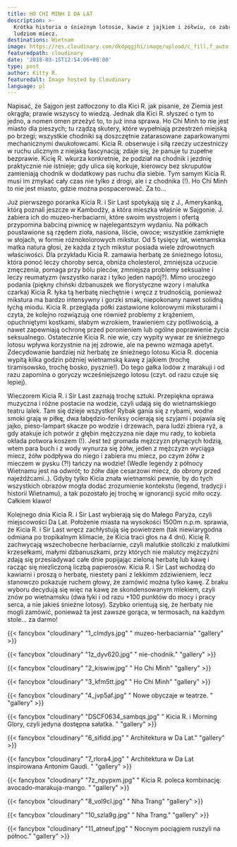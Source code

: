 ```yaml
---
title: HO CHI MINH I DA LAT
description: >-
  Krótka historia o śnieżnym lotosie, kawie z jajkiem i żółwiu, co zabrał
  ludziom miecz.
destinations: Wietnam
image: https://res.cloudinary.com/dkdpqgjhi/image/upload/c_fill,f_auto,q_auto,w_300/0title_yjzqzs.jpg
featuredpath: cloudinary
date: '2018-03-15T12:54:06+00:00'
type: post
author: Kitty R.
featuredalt: Image hosted by Cloudinary
language: pl
---
```

Napisać, że Sajgon jest zatłoczony to dla Kici R. jak pisanie, że Ziemia jest okrągła; prawie wszyscy to wiedzą. Jednak dla Kici R. słyszeć o tym to jedno, a nomen omen przeżyć to, to już inna sprawa. Ho Chi Minh to nie jest miasto dla pieszych; tu rządzą skutery, które wypełniają przestrzeń miejską po brzegi; wszystkie chodniki są doszczętnie zatarasowane zaparkowanymi mechanicznymi dwukołowcami. Kicia R. obserwuje i siłą rzeczy uczestniczy w ruchu ulicznym z niejaką fascynacją; zdaje się, że panuje tu zupełne bezprawie. Kicię R. wkurza konkretnie, że podział na chodnik i jezdnię praktycznie nie istnieje; gdy ulica się korkuje, kierowcy bez skrupułów zamieniają chodnik w dodatkowy pas ruchu dla siebie. Tym samym Kicia R. musi im zmykać cały czas nie tylko z drogi, ale i z chodnika (!). Ho Chi Minh to nie jest miasto, gdzie można pospacerować. Za to...

Już pierwszego poranka Kicia R. i Sir Last spotykają się z J., Amerykanką, którą poznali jeszcze w Kambodży, a która mieszka właśnie w Sajgonie. J. zabiera ich do muzeo-herbaciarni, które swoim wystrojem i ofertą przypomina babciną piwnicę w najelegantszym wydaniu. Na półkach poustawione są rzędem zioła, nasiona, liście, owoce; wszystkie zamknięte w słojach, w formie różnokolorowych mikstur. Od 5 tysięcy lat, wietnamska matka natura głosi, że każda z tych mikstur posiada wiele zdrowotnych właściwości. Dla przykładu Kicia R. zamawia herbatę ze śnieżnego lotosu, która ponoć leczy choroby serca, obniża cholesterol, zmniejsza uczucie zmęczenia, pomaga przy bólu pleców, zmniejsza problemy seksualne i leczy reumatyzm (wszystko naraz i tylko jeden napój?). Mimo uroczego podania (piękny chiński dzbanuszek we florystyczne wzory i malutka czarka) Kicia R. łyka tą herbatę niechętnie i wręcz z trudnością, ponieważ mikstura ma bardzo intensywny i gorzki smak, niepokonany nawet solidną łychą miodu.  Kicia R. przegląda półki zastawione kolorowymi miksturami i czyta, że kolejno rozwiązują one również problemy z krążeniem, opuchniętymi kostkami, słabym wzrokiem, trawieniem czy potliwością, a nawet zapewniają ochronę przed poronieniem lub ogólne poprawienie życia seksualnego. Ostatecznie Kicia R. nie wie, czy wypity wywar ze śnieżnego lotosu wpływa korzystnie na jej zdrowie, ale na pewno wzmaga apetyt. Zdecydowanie bardziej niż herbatę ze śnieżnego lotosu Kicia R. docenia wypitą kilka godzin później wietnamską kawę z jajkiem (trochę tiramisowsko, trochę bosko, pysznie!). Do tego gałka lodów z marakuji i od razu zapomina o goryczy wcześniejszego lotosu (czyt. od razu czuje się lepiej). 

Wieczorem Kicia R. i Sir Last zaznają trochę sztuki. Przepiękna oprawa muzyczna i różne postacie na wodzie, czyli udają się do wietnamskiego teatru lalek. Tam się dzieje wszystko! Rybak gania się z rybami, wodne smoki grają w piłkę, dwa łabędzio-feniksy ocierają się szyjami i pojawia się jajko, pieso-lampart skacze po wodzie i drzewach, para ludzi zbiera ryż, a gdy atakuje ich potwór z głębin mężczyzna nie daje mu rady, to kobieta okłada potwora koszem (!). Jest też gromada mężczyzn płynących łodzią, wtem para buch i z wody wynurza się żółw, jeden z mężczyzn wyciąga miecz, żółw podpływa do niego i zabiera mu miecz, po czym żółw z mieczem w pysku (?!) tańczy na wodzie! (Wedle legendy z północy Wietnamu jest na odwrót; to żółw daje cesarzowi miecz, do obrony przed najeźdźcami..). Gdyby tylko Kicia znała wietnamski pewnie, by do tych wszystkich obrazów mogła dodać zrozumienie kontekstu (legend, tradycji i historii Wietnamu), a tak pozostało jej trochę w ignorancji sycić miło oczy. Całkiem klawo!

Kolejnego dnia Kicia R. i Sir Last wybierają się do Małego Paryża, czyli miejscowości Da Lat. Położenie miasta na wysokości 1500m n.p.m. sprawia, że Kicia R. i Sir Last wręcz zachłystują się powietrzem (tak niewiarygodna odmiana po tropikalnym klimacie, że Kicia traci głos na 4 dni). Kicię R. zachwycają wszechobecne herbaciarnie, czyli malutkie stoliczki z malutkimi krzesełkami, małymi dzbanuszkami, przy których nie malutcy mężczyźni zdają się przesiadywać całe dnie popijając zieloną herbatę lub kawę i racząc się niezliczoną liczbą papierosów. Kicia R. i Sir Last wchodzą do kawiarni i proszą o herbatę, niestety pani z lekkimm zdziwieniem, lecz stanowczo pokazuje ruchem głowy, że zamówić można tylko kawę. Z braku wyboru decydują się więc na kawę ze skondensowanym mlekiem, czyli znów po wietnamsku (dwa łyki i od razu +100 punktów do mocy i pracy serca, a nie jakieś śnieżne lotosy). Szybko orientują się, że herbaty nie mogli zamówić, ponieważ ta jest zawsze  gorąca, w termosach, na każdym stole... za darmo!

{{< fancybox "cloudinary" "1_clmdys.jpg" "   muzeo-herbaciarnia" "gallery" >}}

{{< fancybox "cloudinary" "1z_dyv620.jpg" "  nie-chodnik." "gallery" >}}

{{< fancybox "cloudinary" "2_kiswiw.jpg" "  Ho Chi Minh" "gallery" >}}

{{< fancybox "cloudinary" "3_kfm5tt.jpg" "  Ho Chi Minh" "gallery" >}}

{{< fancybox "cloudinary" "4_jvp5af.jpg" "  Nowe obyczaje w teatrze. " "gallery" >}}

{{< fancybox "cloudinary" "DSCF0634_sambqs.jpg" "  Kicia R. i Morning Glory, czyli jedyna dostępna sałatka. " "gallery" >}}

{{< fancybox "cloudinary" "6_sifidd.jpg" "  Architektura w Da Lat." "gallery" >}}

{{< fancybox "cloudinary" "7_rlora4.jpg" "  Architektura w Da Lat inspirowana Antonim Gaudi. " "gallery" >}}

{{< fancybox "cloudinary" "7z_npypxm.jpg" "  Kicia R. poleca kombinację: avocado-marakuja-mango. " "gallery" >}}

{{< fancybox "cloudinary" "8_vol9cl.jpg" "  Nha Trang" "gallery" >}}

{{< fancybox "cloudinary" "10_szla9g.jpg" "  Nha Trang." "gallery" >}}

{{< fancybox "cloudinary" "11_atneuf.jpg" "  Nocnym pociągiem ruszyli na północ." "gallery" >}}
